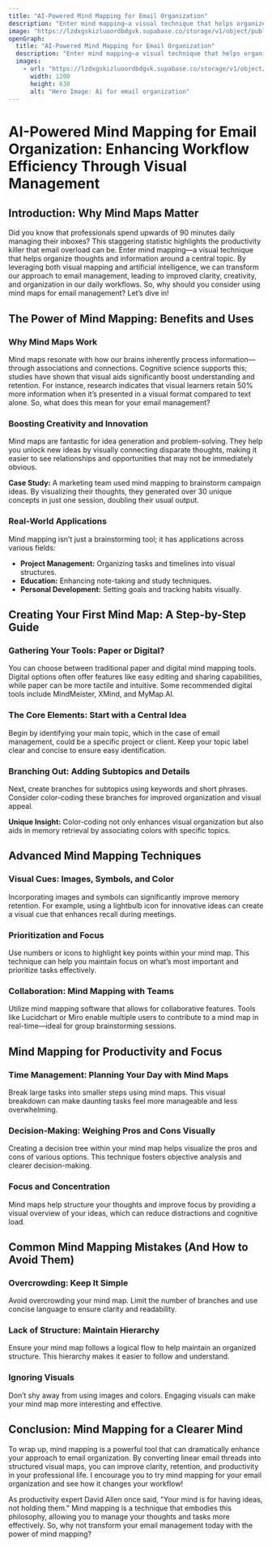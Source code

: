 ```yaml
---
title: "AI-Powered Mind Mapping for Email Organization"
description: "Enter mind mapping—a visual technique that helps organize thoughts and information around a central topic."
image: "https://lzdxgskizluoordbdgvk.supabase.co/storage/v1/object/public/blog-images//ChatGPT%20Image%20Apr%204,%202025,%2003_19_05%20PM.png"
openGraph:
  title: "AI-Powered Mind Mapping for Email Organization"
  description: "Enter mind mapping—a visual technique that helps organize thoughts and information around a central topic."
  images:
    - url: "https://lzdxgskizluoordbdgvk.supabase.co/storage/v1/object/public/blog-images//ChatGPT%20Image%20Apr%204,%202025,%2003_19_05%20PM.png"
      width: 1200
      height: 630
      alt: "Hero Image: Ai for email organization"
---
```




# AI-Powered Mind Mapping for Email Organization: Enhancing Workflow Efficiency Through Visual Management

## Introduction: Why Mind Maps Matter

Did you know that professionals spend upwards of 90 minutes daily managing their inboxes? This staggering statistic highlights the productivity killer that email overload can be. Enter mind mapping—a visual technique that helps organize thoughts and information around a central topic. By leveraging both visual mapping and artificial intelligence, we can transform our approach to email management, leading to improved clarity, creativity, and organization in our daily workflows. So, why should you consider using mind maps for email management? Let’s dive in!

## The Power of Mind Mapping: Benefits and Uses

### Why Mind Maps Work

Mind maps resonate with how our brains inherently process information—through associations and connections. Cognitive science supports this; studies have shown that visual aids significantly boost understanding and retention. For instance, research indicates that visual learners retain 50% more information when it’s presented in a visual format compared to text alone. So, what does this mean for your email management?

### Boosting Creativity and Innovation

Mind maps are fantastic for idea generation and problem-solving. They help you unlock new ideas by visually connecting disparate thoughts, making it easier to see relationships and opportunities that may not be immediately obvious.

**Case Study:** A marketing team used mind mapping to brainstorm campaign ideas. By visualizing their thoughts, they generated over 30 unique concepts in just one session, doubling their usual output.

### Real-World Applications

Mind mapping isn't just a brainstorming tool; it has applications across various fields:

- **Project Management:** Organizing tasks and timelines into visual structures.
- **Education:** Enhancing note-taking and study techniques.
- **Personal Development:** Setting goals and tracking habits visually.

## Creating Your First Mind Map: A Step-by-Step Guide

### Gathering Your Tools: Paper or Digital?

You can choose between traditional paper and digital mind mapping tools. Digital options often offer features like easy editing and sharing capabilities, while paper can be more tactile and intuitive. Some recommended digital tools include MindMeister, XMind, and MyMap.AI.

### The Core Elements: Start with a Central Idea

Begin by identifying your main topic, which in the case of email management, could be a specific project or client. Keep your topic label clear and concise to ensure easy identification.

### Branching Out: Adding Subtopics and Details

Next, create branches for subtopics using keywords and short phrases. Consider color-coding these branches for improved organization and visual appeal.

**Unique Insight:** Color-coding not only enhances visual organization but also aids in memory retrieval by associating colors with specific topics.

## Advanced Mind Mapping Techniques

### Visual Cues: Images, Symbols, and Color

Incorporating images and symbols can significantly improve memory retention. For example, using a lightbulb icon for innovative ideas can create a visual cue that enhances recall during meetings.

### Prioritization and Focus

Use numbers or icons to highlight key points within your mind map. This technique can help you maintain focus on what’s most important and prioritize tasks effectively.

### Collaboration: Mind Mapping with Teams

Utilize mind mapping software that allows for collaborative features. Tools like Lucidchart or Miro enable multiple users to contribute to a mind map in real-time—ideal for group brainstorming sessions.

## Mind Mapping for Productivity and Focus

### Time Management: Planning Your Day with Mind Maps

Break large tasks into smaller steps using mind maps. This visual breakdown can make daunting tasks feel more manageable and less overwhelming.

### Decision-Making: Weighing Pros and Cons Visually

Creating a decision tree within your mind map helps visualize the pros and cons of various options. This technique fosters objective analysis and clearer decision-making.

### Focus and Concentration

Mind maps help structure your thoughts and improve focus by providing a visual overview of your ideas, which can reduce distractions and cognitive load.

## Common Mind Mapping Mistakes (And How to Avoid Them)

### Overcrowding: Keep It Simple

Avoid overcrowding your mind map. Limit the number of branches and use concise language to ensure clarity and readability.

### Lack of Structure: Maintain Hierarchy

Ensure your mind map follows a logical flow to help maintain an organized structure. This hierarchy makes it easier to follow and understand.

### Ignoring Visuals

Don’t shy away from using images and colors. Engaging visuals can make your mind map more interesting and effective.

## Conclusion: Mind Mapping for a Clearer Mind

To wrap up, mind mapping is a powerful tool that can dramatically enhance your approach to email organization. By converting linear email threads into structured visual maps, you can improve clarity, retention, and productivity in your professional life. I encourage you to try mind mapping for your email organization and see how it changes your workflow!

As productivity expert David Allen once said, "Your mind is for having ideas, not holding them." Mind mapping is a technique that embodies this philosophy, allowing you to manage your thoughts and tasks more effectively. So, why not transform your email management today with the power of mind mapping?
